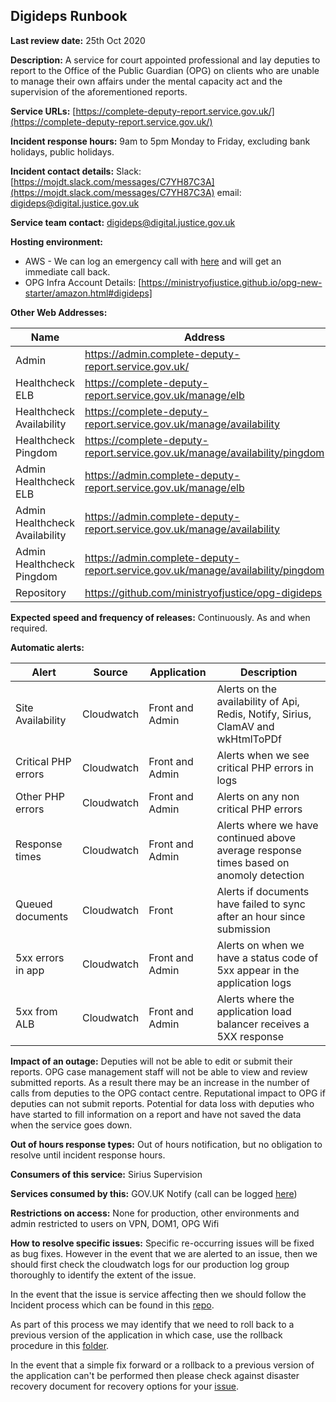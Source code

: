 ## Digideps Runbook

**Last review date:** 25th Oct 2020

**Description:** A service for court appointed professional and lay deputies to report to the Office of the Public Guardian (OPG) on clients who are unable to manage their own affairs under the mental capacity act and the supervision of the aforementioned reports.

**Service URLs:** [https://complete-deputy-report.service.gov.uk/](https://complete-deputy-report.service.gov.uk/)

**Incident response hours:** 9am to 5pm Monday to Friday, excluding bank holidays, public holidays.

**Incident contact details:** Slack: [https://mojdt.slack.com/messages/C7YH87C3A](https://mojdt.slack.com/messages/C7YH87C3A) email: [digideps@digital.justice.gov.uk](digideps@digital.justice.gov.uk)

**Service team contact:** [digideps@digital.justice.gov.uk](digideps@digital.justice.gov.uk)

**Hosting environment:** 
- AWS - We can log an emergency call with [here](https://console.aws.amazon.com/support/home#/) and will get an immediate call back.	
- OPG Infra Account Details: [https://ministryofjustice.github.io/opg-new-starter/amazon.html#digideps]

**Other Web Addresses:**

|Name                           |Address                                                                                |
|-------------------------------|---------------------------------------------------------------------------------------|
| Admin                         |     https://admin.complete-deputy-report.service.gov.uk/                              |
| Healthcheck ELB               |     https://complete-deputy-report.service.gov.uk/manage/elb                          |
| Healthcheck Availability      |     https://complete-deputy-report.service.gov.uk/manage/availability                 |
| Healthcheck Pingdom           |     https://complete-deputy-report.service.gov.uk/manage/availability/pingdom         |
| Admin Healthcheck ELB         |     https://admin.complete-deputy-report.service.gov.uk/manage/elb                    |
| Admin Healthcheck Availability|     https://admin.complete-deputy-report.service.gov.uk/manage/availability           |
| Admin Healthcheck Pingdom     |     https://admin.complete-deputy-report.service.gov.uk/manage/availability/pingdom   |
| Repository                    |     https://github.com/ministryofjustice/opg-digideps                                 |
	

**Expected speed and frequency of releases:** Continuously. As and when required.

**Automatic alerts:**

| Alert               | Source     | Application     | Description                                                                                |
|---------------------|------------|-----------------|--------------------------------------------------------------------------------------------|
| Site Availability   | Cloudwatch | Front and Admin | Alerts on the availability of Api, Redis, Notify, Sirius, ClamAV and wkHtmlToPDf           |
| Critical PHP errors | Cloudwatch | Front and Admin | Alerts when we see critical PHP errors in logs                                             |
| Other PHP errors    | Cloudwatch | Front and Admin | Alerts on any non critical PHP errors                                                      |
| Response times      | Cloudwatch | Front and Admin | Alerts where we have continued above average response times based on anomoly detection     |
| Queued documents    | Cloudwatch | Front           | Alerts if documents have failed to sync after an hour since submission                     |
| 5xx errors in app   | Cloudwatch | Front and Admin | Alerts on when we have a status code of 5xx appear in the application logs                 |			
| 5xx from ALB        | Cloudwatch | Front and Admin | Alerts where the application load balancer receives a 5XX response                         |

**Impact of an outage:** Deputies will not be able to edit or submit their reports. OPG case management staff will not be able to view and review submitted reports. As a result there may be an increase in the number of calls from deputies to the OPG contact centre. Reputational impact to OPG if deputies can not submit reports. Potential for data loss with deputies who have started to fill information on a report and have not saved the data when the service goes down.

**Out of hours response types:** Out of hours notification, but no obligation to resolve until incident response hours. 

**Consumers of this service:** Sirius Supervision

**Services consumed by this:** GOV.UK Notify (call can be logged [here](https://www.notifications.service.gov.uk/support))

**Restrictions on access:** None for production, other environments and admin restricted to users on VPN, DOM1, OPG Wifi

**How to resolve specific issues:** Specific re-occurring issues will be fixed as bug fixes. However in the event that we are alerted to an issue, 
then we should first check the cloudwatch logs for our production log group thoroughly to identify the extent of the issue.

In the event that the issue is service affecting then we should follow the Incident process which can be found in this [repo](https://ministryofjustice.github.io/opg-technical-guidance/incidents/incident-response-process/#opg-incident-response-process).

As part of this process we may identify that we need to roll back to a previous version of the application in which case, use the rollback procedure in this [folder](https://github.com/ministryofjustice/opg-digideps/tree/main/docs/runbooks).

In the event that a simple fix forward or a rollback to a previous version of the application can't be performed then please check against disaster recovery document for recovery options for your [issue](https://github.com/ministryofjustice/opg-digideps/blob/main/docs/DISASTER_RECOVERY.md).







